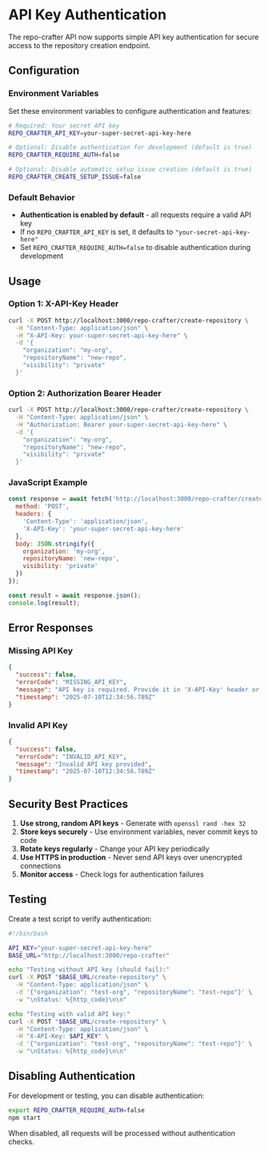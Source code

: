 # API Key Authentication

The repo-crafter API now supports simple API key authentication for secure access to the repository creation endpoint.

## Configuration

### Environment Variables

Set these environment variables to configure authentication and features:

```bash
# Required: Your secret API key
REPO_CRAFTER_API_KEY=your-super-secret-api-key-here

# Optional: Disable authentication for development (default is true)
REPO_CRAFTER_REQUIRE_AUTH=false

# Optional: Disable automatic setup issue creation (default is true)
REPO_CRAFTER_CREATE_SETUP_ISSUE=false
```

### Default Behavior

- **Authentication is enabled by default** - all requests require a valid API key
- If no `REPO_CRAFTER_API_KEY` is set, it defaults to `"your-secret-api-key-here"`
- Set `REPO_CRAFTER_REQUIRE_AUTH=false` to disable authentication during development

## Usage

### Option 1: X-API-Key Header

```bash
curl -X POST http://localhost:3000/repo-crafter/create-repository \
  -H "Content-Type: application/json" \
  -H "X-API-Key: your-super-secret-api-key-here" \
  -d '{
    "organization": "my-org",
    "repositoryName": "new-repo",
    "visibility": "private"
  }'
```

### Option 2: Authorization Bearer Header

```bash
curl -X POST http://localhost:3000/repo-crafter/create-repository \
  -H "Content-Type: application/json" \
  -H "Authorization: Bearer your-super-secret-api-key-here" \
  -d '{
    "organization": "my-org",
    "repositoryName": "new-repo",
    "visibility": "private"
  }'
```

### JavaScript Example

```javascript
const response = await fetch('http://localhost:3000/repo-crafter/create-repository', {
  method: 'POST',
  headers: {
    'Content-Type': 'application/json',
    'X-API-Key': 'your-super-secret-api-key-here'
  },
  body: JSON.stringify({
    organization: 'my-org',
    repositoryName: 'new-repo',
    visibility: 'private'
  })
});

const result = await response.json();
console.log(result);
```

## Error Responses

### Missing API Key

```json
{
  "success": false,
  "errorCode": "MISSING_API_KEY",
  "message": "API key is required. Provide it in 'X-API-Key' header or 'Authorization: Bearer <key>' header",
  "timestamp": "2025-07-10T12:34:56.789Z"
}
```

### Invalid API Key

```json
{
  "success": false,
  "errorCode": "INVALID_API_KEY",
  "message": "Invalid API key provided",
  "timestamp": "2025-07-10T12:34:56.789Z"
}
```

## Security Best Practices

1. **Use strong, random API keys** - Generate with `openssl rand -hex 32`
2. **Store keys securely** - Use environment variables, never commit keys to code
3. **Rotate keys regularly** - Change your API key periodically
4. **Use HTTPS in production** - Never send API keys over unencrypted connections
5. **Monitor access** - Check logs for authentication failures

## Testing

Create a test script to verify authentication:

```bash
#!/bin/bash

API_KEY="your-super-secret-api-key-here"
BASE_URL="http://localhost:3000/repo-crafter"

echo "Testing without API key (should fail):"
curl -X POST "$BASE_URL/create-repository" \
  -H "Content-Type: application/json" \
  -d '{"organization": "test-org", "repositoryName": "test-repo"}' \
  -w "\nStatus: %{http_code}\n\n"

echo "Testing with valid API key:"
curl -X POST "$BASE_URL/create-repository" \
  -H "Content-Type: application/json" \
  -H "X-API-Key: $API_KEY" \
  -d '{"organization": "test-org", "repositoryName": "test-repo"}' \
  -w "\nStatus: %{http_code}\n\n"
```

## Disabling Authentication

For development or testing, you can disable authentication:

```bash
export REPO_CRAFTER_REQUIRE_AUTH=false
npm start
```

When disabled, all requests will be processed without authentication checks.

